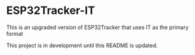 # ESP32Tracker-IT
This is an upgraded version of ESP32Tracker that uses IT as the primary format

This project is in development until this README is updated.
